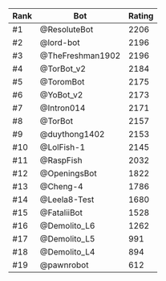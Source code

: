 Rank|Bot|Rating
---|---|---
#1|@ResoluteBot|2206
#2|@lord-bot|2196
#3|@TheFreshman1902|2196
#4|@TorBot_v2|2184
#5|@ToromBot|2175
#6|@YoBot_v2|2173
#7|@Intron014|2171
#8|@TorBot|2157
#9|@duythong1402|2153
#10|@LolFish-1|2145
#11|@RaspFish|2032
#12|@OpeningsBot|1822
#13|@Cheng-4|1786
#14|@Leela8-Test|1680
#15|@FataliiBot|1528
#16|@Demolito_L6|1262
#17|@Demolito_L5|991
#18|@Demolito_L4|894
#19|@pawnrobot|612

